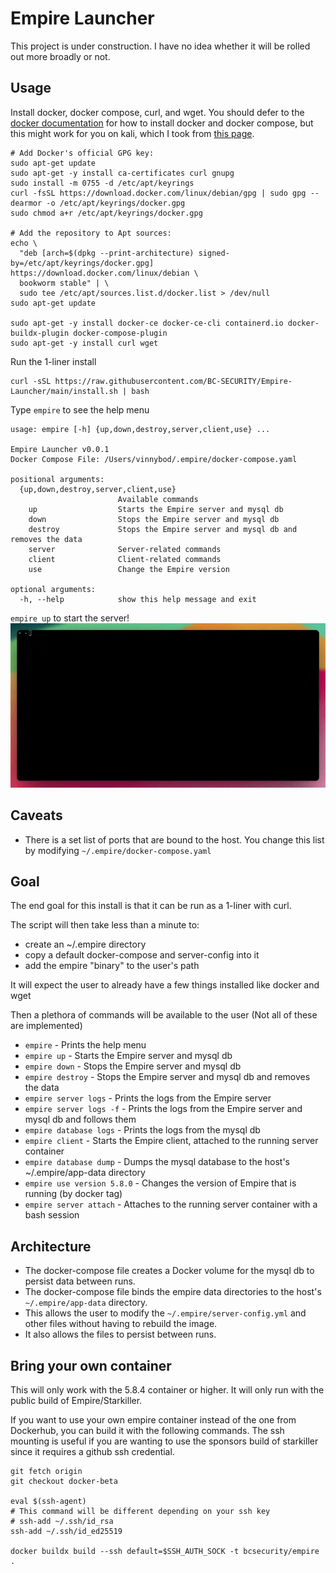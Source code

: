 # Empire Launcher

This project is under construction.
I have no idea whether it will be rolled out more broadly or not.


## Usage
Install docker, docker compose, curl, and wget. You should defer to the 
[docker documentation](https://docs.docker.com/engine/install/) for how to install
docker and docker compose, but this might work for you on kali, which I took from
[this page](https://docs.docker.com/engine/install/debian/).
```shell
# Add Docker's official GPG key:
sudo apt-get update
sudo apt-get -y install ca-certificates curl gnupg
sudo install -m 0755 -d /etc/apt/keyrings
curl -fsSL https://download.docker.com/linux/debian/gpg | sudo gpg --dearmor -o /etc/apt/keyrings/docker.gpg
sudo chmod a+r /etc/apt/keyrings/docker.gpg

# Add the repository to Apt sources:
echo \
  "deb [arch=$(dpkg --print-architecture) signed-by=/etc/apt/keyrings/docker.gpg] https://download.docker.com/linux/debian \
  bookworm stable" | \
  sudo tee /etc/apt/sources.list.d/docker.list > /dev/null
sudo apt-get update

sudo apt-get -y install docker-ce docker-ce-cli containerd.io docker-buildx-plugin docker-compose-plugin
sudo apt-get -y install curl wget
````

Run the 1-liner install
```shell
curl -sSL https://raw.githubusercontent.com/BC-SECURITY/Empire-Launcher/main/install.sh | bash
```

Type `empire` to see the help menu
```
usage: empire [-h] {up,down,destroy,server,client,use} ...

Empire Launcher v0.0.1
Docker Compose File: /Users/vinnybod/.empire/docker-compose.yaml

positional arguments:
  {up,down,destroy,server,client,use}
                        Available commands
    up                  Starts the Empire server and mysql db
    down                Stops the Empire server and mysql db
    destroy             Stops the Empire server and mysql db and removes the data
    server              Server-related commands
    client              Client-related commands
    use                 Change the Empire version

optional arguments:
  -h, --help            show this help message and exit
```

`empire up` to start the server!
![](./empire_up.gif)

## Caveats
* There is a set list of ports that are bound to the host. You change this list by modifying `~/.empire/docker-compose.yaml`

## Goal

The end goal for this install is that it can be run as a 1-liner with curl.

The script will then take less than a minute to:
* create an ~/.empire directory
* copy a default docker-compose and server-config into it
* add the empire "binary" to the user's path

It will expect the user to already have a few things installed like docker and wget

Then a plethora of commands will be available to the user (Not all of these are implemented)
* `empire` - Prints the help menu
* `empire up` - Starts the Empire server and mysql db
* `empire down` - Stops the Empire server and mysql db
* `empire destroy` - Stops the Empire server and mysql db and removes the data
* `empire server logs` - Prints the logs from the Empire server
* `empire server logs -f` - Prints the logs from the Empire server and mysql db and follows them
* `empire database logs` - Prints the logs from the mysql db
* `empire client` - Starts the Empire client, attached to the running server container
* `empire database dump` - Dumps the mysql database to the host's ~/.empire/app-data directory
* `empire use version 5.8.0` - Changes the version of Empire that is running (by docker tag)
* `empire server attach` - Attaches to the running server container with a bash session

## Architecture

* The docker-compose file creates a Docker volume for the mysql db to persist data between runs.
* The docker-compose file binds the empire data directories to the host's `~/.empire/app-data` directory.
* This allows the user to modify the `~/.empire/server-config.yml` and other files without having to rebuild the image.
* It also allows the files to persist between runs.


## Bring your own container
This will only work with the 5.8.4 container or higher.
It will only run with the public build of Empire/Starkiller.

If you want to use your own empire container instead of the one from Dockerhub,
you can build it with the following commands. The ssh mounting is useful if you
are wanting to use the sponsors build of starkiller since it requires a github ssh credential.


```shell
git fetch origin
git checkout docker-beta

eval $(ssh-agent)
# This command will be different depending on your ssh key
# ssh-add ~/.ssh/id_rsa
ssh-add ~/.ssh/id_ed25519

docker buildx build --ssh default=$SSH_AUTH_SOCK -t bcsecurity/empire .
```
